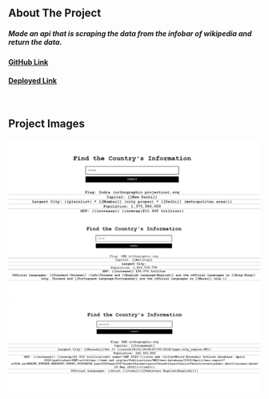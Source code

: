 



## About The Project
##### Made an api that is scraping the data from the infobar of wikipedia and return the data.

#### [GitHub Link](https://github.com/ragharwal/solarlabs)
#### [Deployed Link](http://ragharwal.pythonanywhere.com/)

<br />

## Project Images
![India](https://github.com/ragharwal/solarlabs/blob/main/assets/images/india.png)
![China](https://github.com/ragharwal/solarlabs/blob/main/assets/images/china.png)
![Pakistan](https://github.com/ragharwal/solarlabs/blob/main/assets/images/pakistan.png)
